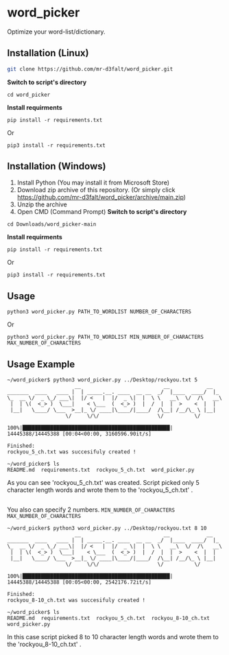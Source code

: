 # word_picker
Optimize your  word-list/dictionary.
## Installation (Linux)

```bash
git clone https://github.com/mr-d3falt/word_picker.git
```
**Switch to script's directory**
```
cd word_picker
```
**Install requirments**
```
pip install -r requirements.txt
```
Or
```
pip3 install -r requirements.txt
```
## Installation (Windows)
1) Install Python (You may install it from Microsoft Store)
2) Download zip archive of this repository.
(Or simply click https://github.com/mr-d3falt/word_picker/archive/main.zip)
3) Unzip the archive
4) Open CMD (Command Prompt)
**Switch to script's directory**
```
cd Downloads/word_picker-main
```
**Install requirments**
```
pip install -r requirements.txt
```
Or
```
pip3 install -r requirements.txt
```
## Usage
```
python3 word_picker.py PATH_TO_WORDLIST NUMBER_OF_CHARACTERS
```
Or
```
python3 word_picker.py PATH_TO_WORDLIST MIN_NUMBER_OF_CHARACTERS  MAX_NUMBER_OF_CHARACTERS 
```
## Usage Example
```
~/word_picker$ python3 word_picker.py ../Desktop/rockyou.txt 5 
                      __                           __            __   
_______  ____   ____ |  | _____.__. ____  __ __  _/  |____  ____/  |_ 
\_  __ \/  _ \_/ ___\|  |/ <   |  |/  _ \|  |  \ \   __\  \/  /\   __\
 |  | \(  <_> )  \___|    < \___  (  <_> )  |  /  |  |  >    <  |  |  
 |__|   \____/ \___  >__|_ \/ ____|\____/|____/  /\__| /__/\_ \ |__|  
                   \/     \/\/                   \/          \/       

100%|████████████████████████████████████████████████| 14445388/14445388 [00:04<00:00, 3160596.90it/s]

Finished:
rockyou_5_ch.txt was succesifuly created !

~/word_picker$ ls
README.md  requirements.txt  rockyou_5_ch.txt  word_picker.py
```
As you can see 'rockyou_5_ch.txt' was created. Script picked only 5 character length words and wrote them to the 'rockyou_5_ch.txt' .
##
You also can specify 2 numbers. ```MIN_NUMBER_OF_CHARACTERS  MAX_NUMBER_OF_CHARACTERS```
```
~/word_picker$ python3 word_picker.py ../Desktop/rockyou.txt 8 10
                      __                           __            __   
_______  ____   ____ |  | _____.__. ____  __ __  _/  |____  ____/  |_ 
\_  __ \/  _ \_/ ___\|  |/ <   |  |/  _ \|  |  \ \   __\  \/  /\   __\
 |  | \(  <_> )  \___|    < \___  (  <_> )  |  /  |  |  >    <  |  |  
 |__|   \____/ \___  >__|_ \/ ____|\____/|____/  /\__| /__/\_ \ |__|  
                   \/     \/\/                   \/          \/       

100%|████████████████████████████████████████████████| 14445388/14445388 [00:05<00:00, 2542176.72it/s]

Finished:
rockyou_8-10_ch.txt was succesifuly created !

~/word_picker$ ls
README.md  requirements.txt  rockyou_5_ch.txt  rockyou_8-10_ch.txt  word_picker.py
```
In this case script picked 8 to 10 character length words and wrote them to the 'rockyou_8-10_ch.txt' .


